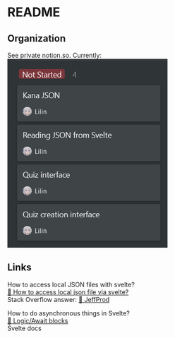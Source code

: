 # README

## Organization

See private notion.so. Currently:  
![121121-1513.png](121121-1513.png)

## Links

How to access local JSON files with svelte?  
[👥 How to access local json file via svelte?](https://stackoverflow.com/a/61652895)  
Stack Overflow answer: [👤 JeffProd](https://stackoverflow.com/users/3207990/jeffprod)

How to do asynchronous things in Svelte?  
[📝 Logic/Await blocks](https://svelte.dev/tutorial/await-blocks)  
Svelte docs
